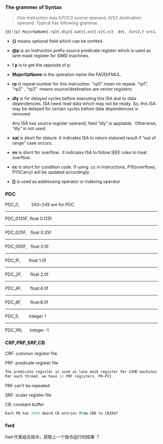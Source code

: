 ### The grammer of Syntax

> One Instruction may 0/1/2/3 source operand, 0/1/2 destination operand. Typical has following grammar.
> 

```llvm
{@{!}p} MajorOpName{.rp}{.dly}{.sat}{.ov}{.s}{.cc}  dst, {src2,} src1, src0
```

- **{}** means optional field which can be omitted.
- **@p** is an instruction prefix source predicate register which is used as lane mask register for SIMD machines.
- **! p** is to get the opposite of p.
- **MajorOpName** is the operation name like FADD/FMUL.
- **rp** is repeat number for this instruction. “rp0” mean no repeat. “rp1”, “rp2” , “rp3”  means source/destination are vector registers.
- **dly** is for delayed cycles before executing this ISA due to data dependencies. ISA need read data which may not be ready. So, this ISA may be delayed for certain cycles before data dependencies is removed.
    
    Any ISA has source register operand, field “dly” is appliable.  Otherwise, “dly” is not used.
    
- **sat** is short for stature. It indicates ISA to return statured result if “out of range” case occurs.
- **ov** is short for overflow.  It indicates ISA to follow IEEE rules to treat overflow.
- **cc**  is short for condition code. If using .cc in instructions, P10(overflow), P11(Carry) will be updated accordingly
- **[]** is used as addressing operator or indexing operator

### PDC

PDC_0,          240~249 are for PDC

---

PDC_0125F, float 0.125f

---

PDC_025F,   float 0.25f

---

PDC_050F,   float 0.5f

---

PDC_1F,       float 1.0f

---

PDC_2F,       float 2.0f

---

PDC_4F,       float:4.0f

---

PDC_8F,       float:8.0f

---

PDC_1I,        Integer 1

---

PDC_1IN,      Integer -1

### CRF,PRF,SRF,CB

CRF: common register file

PRF: predicate register file

```powershell
The predicate register is used as lane mask register for SIMD machines.
For each thread, we have 12 PRF registers, P0~P11.
```

PRF can't be repeated

SRF: scaler register file

CB: constant buffer

```powershell
Each PB has 2048 dword CB entries from CB0 to CB2047
```

### fwd

fwd 代表组合指令，获取上一个指令运行的结果  ？